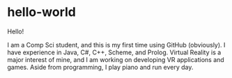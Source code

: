 # hello-world
Hello!  

I am a Comp Sci student, and this is my first time using GitHub (obviously).
I have experience in Java, C#, C++, Scheme, and Prolog.
Virtual Reality is a major interest of mine, and I am working on developing VR applications and games.
Aside from programming, I play piano and run every day.
